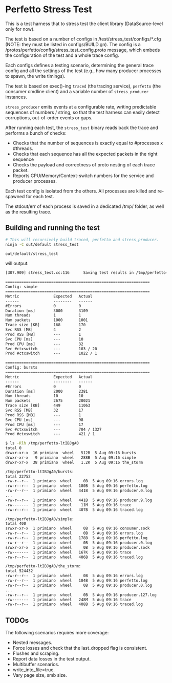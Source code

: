 # Perfetto Stress Test

This is a test harness that to stress test the client library (DataSource-level
only for now).

The test is based on a number of configs in /test/stress_test/configs/*.cfg
(NOTE: they must be listed in configs/BUILD.gn).
The config is a /protos/perfetto/config/stress_test_config.proto message, which
embeds the configuration of the test and a whole trace config.

Each configs defines a testing scenario, determining the general trace config
and all the settings of the test (e.g., how many producer processes to spawn,
the write timings).

The test is based on exec()-ing `traced` (the tracing service), `perfetto` (the
consumer cmdline client) and a variable number of `stress_producer` instances.

`stress_producer` emits events at a configurable rate, writing predictable
sequences of numbers / string, so that the test harness can easily detect
corruptions, out-of-order events or gaps.

After running each test, the `stress_test` binary reads back the trace and
performs a bunch of checks:

- Checks that the number of sequences is exactly equal to #processes x #threads.
- Checks that each sequence has all the expected packets in the right sequence
- Checks the payload and correctness of proto nesting of each trace packet.
- Reports CPU/Memory/Context-switch numbers for the service and producer
  processes.

Each test config is isolated from the others. All processes are killed and
re-spawned for each test.

The stdout/err of each process is saved in a dedicated /tmp/ folder, as well as
the resulting trace.

## Building and running the test

```bash
# This will recursively build traced, perfetto and stress_producer.
ninja -C out/default stress_test

out/default/stress_test
```

will output:

```txt
[307.909] stress_test.cc:116      Saving test results in /tmp/perfetto-ltIBJgA0

===============================================================
Config: simple
===============================================================
Metric               Expected   Actual
------               --------   ------
#Errors              0          0
Duration [ms]        3000       3109
Num threads          1          1
Num packets          1000       1001
Trace size [KB]      168        170
Svc RSS [MB]         4          2
Prod RSS [MB]        ---        1
Svc CPU [ms]         ---        10
Prod CPU [ms]        ---        32
Svc #ctxswitch       ---        103 / 20
Prod #ctxswitch      ---        1022 / 1

===============================================================
Config: bursts
===============================================================
Metric               Expected   Actual
------               --------   ------
#Errors              0          0
Duration [ms]        2000       2381
Num threads          10         10
Num packets          2675       20021
Trace size [KB]      449        11063
Svc RSS [MB]         32         17
Prod RSS [MB]        ---        1
Svc CPU [ms]         ---        98
Prod CPU [ms]        ---        17
Svc #ctxswitch       ---        704 / 1327
Prod #ctxswitch      ---        421 / 1
```

```bash
$ ls -Rlh /tmp/perfetto-ltIBJgA0
total 0
drwxr-xr-x  16 primiano  wheel   512B  5 Aug 09:16 bursts
drwxr-xr-x   9 primiano  wheel   288B  5 Aug 09:16 simple
drwxr-xr-x  38 primiano  wheel   1.2K  5 Aug 09:16 the_storm

/tmp/perfetto-ltIBJgA0/bursts:
total 22752
-rw-r--r--  1 primiano  wheel     0B  5 Aug 09:16 errors.log
-rw-r--r--  1 primiano  wheel   180B  5 Aug 09:16 perfetto.log
-rw-r--r--  1 primiano  wheel   441B  5 Aug 09:16 producer.0.log
...
-rw-r--r--  1 primiano  wheel   441B  5 Aug 09:16 producer.9.log
-rw-------  1 primiano  wheel    11M  5 Aug 09:16 trace
-rw-r--r--  1 primiano  wheel   407B  5 Aug 09:16 traced.log

/tmp/perfetto-ltIBJgA0/simple:
total 400
srwxr-xr-x  1 primiano  wheel     0B  5 Aug 09:16 consumer.sock
-rw-r--r--  1 primiano  wheel     0B  5 Aug 09:16 errors.log
-rw-r--r--  1 primiano  wheel   178B  5 Aug 09:16 perfetto.log
-rw-r--r--  1 primiano  wheel     0B  5 Aug 09:16 producer.0.log
srwxr-xr-x  1 primiano  wheel     0B  5 Aug 09:16 producer.sock
-rw-------  1 primiano  wheel   167K  5 Aug 09:16 trace
-rw-r--r--  1 primiano  wheel   406B  5 Aug 09:16 traced.log

/tmp/perfetto-ltIBJgA0/the_storm:
total 524432
-rw-r--r--  1 primiano  wheel     0B  5 Aug 09:16 errors.log
-rw-r--r--  1 primiano  wheel   184B  5 Aug 09:16 perfetto.log
-rw-r--r--  1 primiano  wheel     0B  5 Aug 09:16 producer.0.log
...
-rw-r--r--  1 primiano  wheel     0B  5 Aug 09:16 producer.127.log
-rw-------  1 primiano  wheel   248M  5 Aug 09:16 trace
-rw-r--r--  1 primiano  wheel   408B  5 Aug 09:16 traced.log
```

## TODOs

The following scenarios requires more coverage:

- Nested messages.
- Force losses and check that the last_dropped flag is consistent.
- Flushes and scraping.
- Report data losses in the test output.
- Multibuffer scenarios.
- write_into_file=true.
- Vary page size, smb size.
